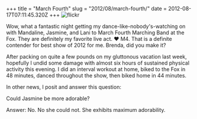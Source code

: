 +++
title = "March Fourth"
slug = "2012/08/march-fourth/"
date = 2012-08-17T07:11:45.320Z
+++
![flickr](https://www.flickr.com/photos/88096431@N00/sets/72157631111885404/)

Wow, what a fantastic night getting my dance-like-nobody's-watching on with Mandaline, Jasmine, and Lani to March Fourth Marching Band at the Fox. They are definitely my favorite live act. ♥ M4. That is a definite contender for best show of 2012 for me. Brenda, did you make it?

After packing on quite a few pounds on my gluttonous vacation last week, hopefully I undid some damage with almost six hours of sustained physical activity this evening. I did an interval workout at home, biked to the Fox in 48 minutes, danced throughout the show, then biked home in 44 minutes.

In other news, I posit and answer this question:

Could Jasmine be more adorable?

Answer: No. No she could not. She exhibits maximum adorability.
